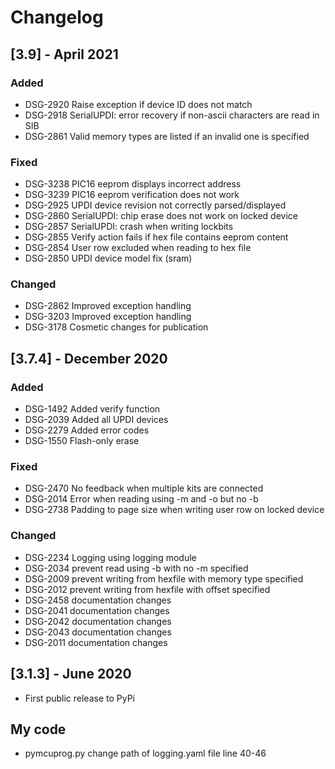 # Changelog

## [3.9] - April 2021

### Added
- DSG-2920 Raise exception if device ID does not match
- DSG-2918 SerialUPDI: error recovery if non-ascii characters are read in SIB
- DSG-2861 Valid memory types are listed if an invalid one is specified

### Fixed
- DSG-3238 PIC16 eeprom displays incorrect address
- DSG-3239 PIC16 eeprom verification does not work
- DSG-2925 UPDI device revision not correctly parsed/displayed
- DSG-2860 SerialUPDI: chip erase does not work on locked device
- DSG-2857 SerialUPDI: crash when writing lockbits
- DSG-2855 Verify action fails if hex file contains eeprom content
- DSG-2854 User row excluded when reading to hex file
- DSG-2850 UPDI device model fix (sram)

### Changed
- DSG-2862 Improved exception handling
- DSG-3203 Improved exception handling
- DSG-3178 Cosmetic changes for publication

## [3.7.4] - December 2020

### Added
- DSG-1492 Added verify function
- DSG-2039 Added all UPDI devices
- DSG-2279 Added error codes
- DSG-1550 Flash-only erase

### Fixed
- DSG-2470 No feedback when multiple kits are connected
- DSG-2014 Error when reading using -m and -o but no -b
- DSG-2738 Padding to page size when writing user row on locked device

### Changed
- DSG-2234 Logging using logging module
- DSG-2034 prevent read using -b with no -m specified
- DSG-2009 prevent writing from hexfile with memory type specified
- DSG-2012 prevent writing from hexfile with offset specified
- DSG-2458 documentation changes
- DSG-2041 documentation changes
- DSG-2042 documentation changes
- DSG-2043 documentation changes
- DSG-2011 documentation changes

## [3.1.3] - June 2020
- First public release to PyPi

## My code
- pymcuprog.py change path of logging.yaml file line 40-46
